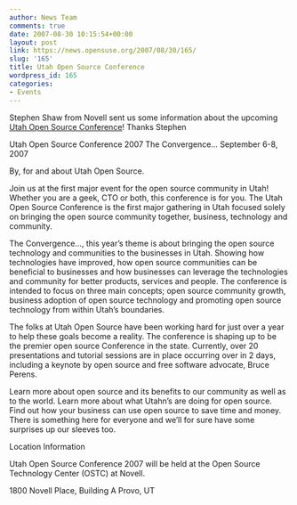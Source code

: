 ```yaml
---
author: News Team
comments: true
date: 2007-08-30 10:15:54+00:00
layout: post
link: https://news.opensuse.org/2007/08/30/165/
slug: '165'
title: Utah Open Source Conference
wordpress_id: 165
categories:
- Events
---
```


Stephen Shaw from Novell sent us some information about the upcoming [Utah Open Source Conference](//www.utosc.org/)!  Thanks Stephen

<!-- more -->

Utah Open Source Conference 2007
The Convergence…
September 6-8, 2007

By, for and about Utah Open Source.

Join us at the first major event for the open source community in Utah! Whether you are a geek, CTO or both, this conference is for you. The Utah Open Source Conference is the first major gathering in Utah focused solely on bringing the open source community together, business, technology and community.

The Convergence…, this year’s theme is about bringing the open source technology and communities to the businesses in Utah. Showing how technologies have improved, how open source communities can be beneficial to businesses and how businesses can leverage the technologies and community for better products, services and people. The conference is intended to focus on three main concepts; open source community growth, business adoption of open source technology and promoting open source technology from within Utah’s boundaries.

The folks at Utah Open Source have been working hard for just over a year to help these goals become a reality. The conference is shaping up to be the premier open source Conference in the state. Currently, over 20 presentations and tutorial sessions are in place occurring over in 2 days, including a keynote by open source and free software advocate, Bruce Perens.

Learn more about open source and its benefits to our community as well as to the world. Learn more about what Utahn’s are doing for open source. Find out how your business can use open source to save time and money. There is something here for everyone and we’ll for sure have some surprises up our sleeves too.

Location Information

Utah Open Source Conference 2007 will be held at the Open Source Technology Center (OSTC) at Novell.

1800 Novell Place, Building A Provo, UT
